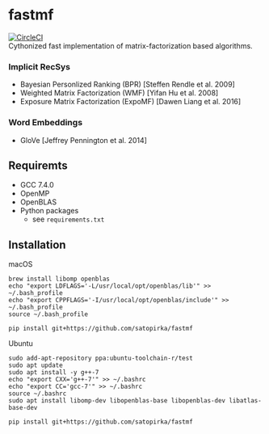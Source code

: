 
# fastmf
[![CircleCI](https://circleci.com/gh/satopirka/fastmf.svg?style=svg)](https://circleci.com/gh/satopirka/fastmf)  
Cythonized fast implementation of matrix-factorization based algorithms.

### Implicit RecSys
- Bayesian Personlized Ranking (BPR) [Steffen Rendle et al. 2009]
- Weighted Matrix Factorization (WMF) [Yifan Hu et al. 2008]
- Exposure Matrix Factorization (ExpoMF) [Dawen Liang et al. 2016]

### Word Embeddings
- GloVe [Jeffrey Pennington et al. 2014]

## Requiremts
- GCC 7.4.0
- OpenMP
- OpenBLAS
- Python packages
    - see `requirements.txt`

## Installation
macOS
```
brew install libomp openblas
echo "export LDFLAGS='-L/usr/local/opt/openblas/lib'" >> ~/.bash_profile
echo "export CPPFLAGS='-I/usr/local/opt/openblas/include'" >> ~/.bash_profile
source ~/.bash_profile

pip install git+https://github.com/satopirka/fastmf
```

Ubuntu
```
sudo add-apt-repository ppa:ubuntu-toolchain-r/test
sudo apt update
sudo apt install -y g++-7
echo "export CXX='g++-7'" >> ~/.bashrc
echo "export CC='gcc-7'" >> ~/.bashrc
source ~/.bashrc
sudo apt install libomp-dev libopenblas-base libopenblas-dev libatlas-base-dev

pip install git+https://github.com/satopirka/fastmf
```
